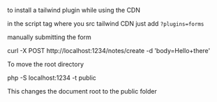 to install a tailwind plugin while using the CDN

in the script tag where you src tailwind CDN just add `?plugins=forms`

manually submitting the form

curl -X POST http://localhost:1234/notes/create -d 'body=Hello+there'


To move the root directory

php -S localhost:1234 -t public

This changes the document root to the public folder

